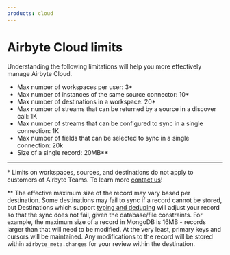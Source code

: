 ```yaml
---
products: cloud
---
```


# Airbyte Cloud limits

Understanding the following limitations will help you more effectively manage Airbyte Cloud.

- Max number of workspaces per user: 3\*
- Max number of instances of the same source connector: 10\*
- Max number of destinations in a workspace: 20\*
- Max number of streams that can be returned by a source in a discover call: 1K
- Max number of streams that can be configured to sync in a single connection: 1K
- Max number of fields that can be selected to sync in a single connection: 20k
- Size of a single record: 20MB\*\*

---

\* Limits on workspaces, sources, and destinations do not apply to customers of
Airbyte Teams. To learn more
[contact us](https://airbyte.com/talk-to-sales)!

\*\* The effective maximum size of the record may vary based per destination. Some destinations may
fail to sync if a record cannot be stored, but Destinations which support
[typing and deduping](/using-airbyte/core-concepts/typing-deduping) will adjust your record so that
the sync does not fail, given the database/file constraints. For example, the maximum size of a
record in MongoDB is 16MB - records larger than that will need to be modified. At the very least,
primary keys and cursors will be maintained. Any modifications to the record will be stored within
`airbyte_meta.changes` for your review within the destination.
